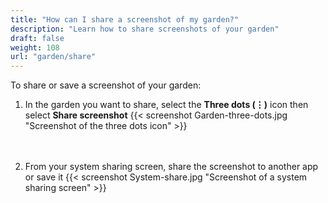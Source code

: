 ```yaml
---
title: "How can I share a screenshot of my garden?"
description: "Learn how to share screenshots of your garden"
draft: false
weight: 108
url: "garden/share"
---
```


To share or save a screenshot of your garden:

1. In the garden you want to share, select the **Three dots (⋮)** icon then select **Share screenshot**
{{< screenshot Garden-three-dots.jpg "Screenshot of the three dots icon" >}}<br /><br /><br />

2. From your system sharing screen, share the screenshot to another app or save it
{{< screenshot System-share.jpg "Screenshot of a system sharing screen" >}}
